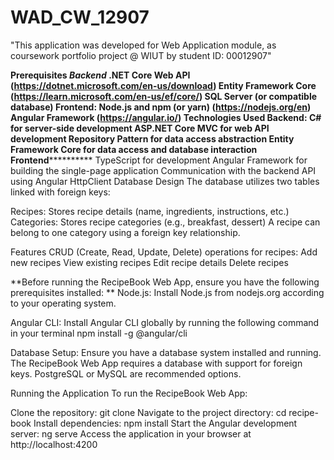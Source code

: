# WAD_CW_12907


"This application was developed for Web
Application module, as coursework portfolio project @ WIUT by student ID: 00012907" 


**Prerequisites
*************************Backend***********************
.NET Core Web API (https://dotnet.microsoft.com/en-us/download)
Entity Framework Core (https://learn.microsoft.com/en-us/ef/core/)
SQL Server (or compatible database)
Frontend:
Node.js and npm (or yarn) (https://nodejs.org/en)
Angular Framework (https://angular.io/)
Technologies Used
Backend:
C# for server-side development
ASP.NET Core MVC for web API development
Repository Pattern for data access abstraction 
Entity Framework Core for data access and database interaction
****************Frontend******************************
TypeScript for development
Angular Framework for building the single-page application
Communication with the backend API using Angular HttpClient
Database Design
The database utilizes two tables linked with foreign keys:

Recipes: Stores recipe details (name, ingredients, instructions, etc.)
Categories: Stores recipe categories (e.g., breakfast, dessert)
A recipe can belong to one category using a foreign key relationship.

Features
CRUD (Create, Read, Update, Delete) operations for recipes:
Add new recipes
View existing recipes
Edit recipe details
Delete recipes


**Before running the RecipeBook Web App, ensure you have the following prerequisites installed:
**
Node.js: Install Node.js from nodejs.org according to your operating system.

Angular CLI: Install Angular CLI globally by running the following command in your terminal
npm install -g @angular/cli

Database Setup: Ensure you have a database system installed and running. The RecipeBook Web App requires a database with support for foreign keys. PostgreSQL or MySQL are recommended options.

Running the Application
To run the RecipeBook Web App:

Clone the repository: git clone <repository-url>
Navigate to the project directory: cd recipe-book
Install dependencies: npm install
Start the Angular development server: ng serve
Access the application in your browser at http://localhost:4200
